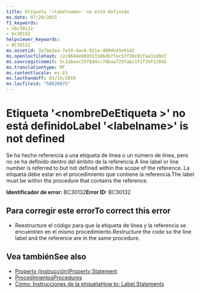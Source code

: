 ```yaml
---
title: Etiqueta '<labelname>' no está definido
ms.date: 07/20/2015
f1_keywords:
- vbc30132
- bc30132
helpviewer_keywords:
- BC30132
ms.assetid: 3a7be2ea-7e10-4ac6-921a-d094b41e9142
ms.openlocfilehash: c2c9684e089553186db7fec5ff30c81fae31d9d7
ms.sourcegitcommit: 5c1abeec15fbddcc7dbaa729fabc1f1f29f12045
ms.translationtype: MT
ms.contentlocale: es-ES
ms.lasthandoff: 03/15/2019
ms.locfileid: "58020875"
---
```

# <a name="label-labelname-is-not-defined"></a><span data-ttu-id="8675b-102">Etiqueta '\<nombreDeEtiqueta >' no está definido</span><span class="sxs-lookup"><span data-stu-id="8675b-102">Label '\<labelname>' is not defined</span></span>
<span data-ttu-id="8675b-103">Se ha hecho referencia a una etiqueta de línea o un número de línea, pero no se ha definido dentro del ámbito de la referencia.</span><span class="sxs-lookup"><span data-stu-id="8675b-103">A line label or line number is referred to but not defined within the scope of the reference.</span></span> <span data-ttu-id="8675b-104">La etiqueta debe estar en el procedimiento que contiene la referencia.</span><span class="sxs-lookup"><span data-stu-id="8675b-104">The label must be within the procedure that contains the reference.</span></span>  
  
 <span data-ttu-id="8675b-105">**Identificador de error:** BC30132</span><span class="sxs-lookup"><span data-stu-id="8675b-105">**Error ID:** BC30132</span></span>  
  
## <a name="to-correct-this-error"></a><span data-ttu-id="8675b-106">Para corregir este error</span><span class="sxs-lookup"><span data-stu-id="8675b-106">To correct this error</span></span>  
  
-   <span data-ttu-id="8675b-107">Reestructure el código para que la etiqueta de línea y la referencia se encuentren en el mismo procedimiento.</span><span class="sxs-lookup"><span data-stu-id="8675b-107">Restructure the code so the line label and the reference are in the same procedure.</span></span>  
  
## <a name="see-also"></a><span data-ttu-id="8675b-108">Vea también</span><span class="sxs-lookup"><span data-stu-id="8675b-108">See also</span></span>

- [<span data-ttu-id="8675b-109">Property (instrucción)</span><span class="sxs-lookup"><span data-stu-id="8675b-109">Property Statement</span></span>](../../visual-basic/language-reference/statements/property-statement.md)
- [<span data-ttu-id="8675b-110">Procedimientos</span><span class="sxs-lookup"><span data-stu-id="8675b-110">Procedures</span></span>](../../visual-basic/programming-guide/language-features/procedures/index.md)
- [<span data-ttu-id="8675b-111">Cómo: Instrucciones de la etiqueta</span><span class="sxs-lookup"><span data-stu-id="8675b-111">How to: Label Statements</span></span>](../../visual-basic/programming-guide/program-structure/how-to-label-statements.md)
